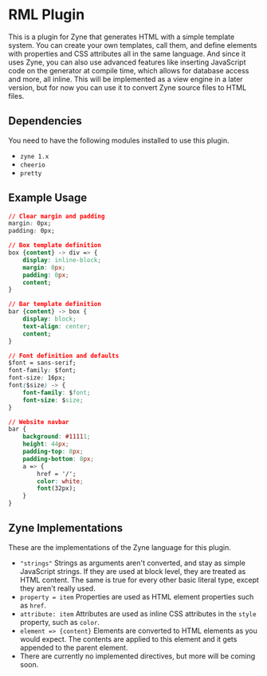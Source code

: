 # RML Plugin
This is a plugin for Zyne that generates HTML with a simple template system. You can create your own templates, call them, and define elements with properties and CSS attributes all in the same language. And since it uses Zyne, you can also use advanced features like inserting JavaScript code on the generator at compile time, which allows for database access and more, all inline. This will be implemented as a view engine in a later version, but for now you can use it to convert Zyne source files to HTML files.

## Dependencies
You need to have the following modules installed to use this plugin.
* `zyne 1.x`  
* `cheerio`  
* `pretty`  

## Example Usage

```css
// Clear margin and padding
margin: 0px;
padding: 0px;

// Box template definition
box {content} -> div => {
	display: inline-block;
	margin: 0px;
	padding: 0px;
	content;
}

// Bar template definition
bar {content} -> box {
	display: block;
	text-align: center;
	content;
}

// Font definition and defaults
$font = sans-serif;
font-family: $font;
font-size: 16px;
font($size) -> {
	font-family: $font;
	font-size: $size;
}

// Website navbar
bar {
	background: #11111;
	height: 44px;
	padding-top: 8px;
	padding-bottom: 8px;
	a => {
		href = '/';
		color: white;
		font(32px);
	}
}
```

## Zyne Implementations

These are the implementations of the Zyne language for this plugin.
* `"strings"` Strings as arguments aren't converted, and stay as simple JavaScript strings. If they are used at block level, they are treated as HTML content. The same is true for every other basic literal type, except they aren't really used.  
* `property = item` Properties are used as HTML element properties such as `href`.  
* `attribute: item` Attributes are used as inline CSS attributes in the `style` property, such as `color`. 
* `element => {content}` Elements are converted to HTML elements as you would expect. The contents are applied to this element and it gets appended to the parent element.  
* There are currently no implemented directives, but more will be coming soon.